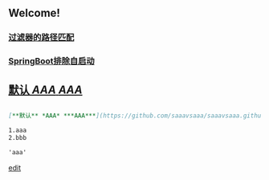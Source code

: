 ## Welcome!

### [过滤器的路径匹配](/aaa/FilterRegistrationBean-And-InterceptorRegistry-Check-Path.html)
### [SpringBoot排除自启动](/aaa/Spring-Boot-Exclude.html)




## [**默认** *AAA* ***AAA***](/aaa/aaa.md)
```markdown

[**默认** *AAA* ***AAA***](https://github.com/saaavsaaa/saaavsaaa.github.io/aaa/aaa.md)

1.aaa
2.bbb

'aaa'
```

[edit](https://github.com/saaavsaaa/saaavsaaa.github.io/edit/master/README.md)
